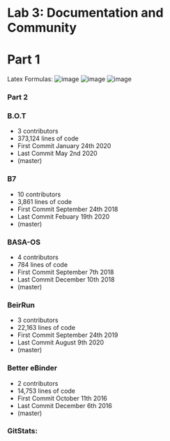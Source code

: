 # Lab 3: Documentation and Community

# Part 1

Latex Formulas:
![image](https://user-images.githubusercontent.com/86938356/151600037-232ce74a-3abf-47d6-8fbc-1baf6eade1e4.png)
![image](https://user-images.githubusercontent.com/86938356/151600539-5768a97e-a48d-4546-b1c2-6788bea1714b.png)
![image](https://user-images.githubusercontent.com/86938356/151603923-c2b55174-891c-4fb6-8a31-45d12beccd7b.png)


### Part 2
### B.O.T

- 3 contributors
- 373,124 lines of code
- First Commit January 24th 2020
- Last Commit May 2nd 2020
- (master)

### B7

- 10 contributors
- 3,861 lines of code
- First Commit September 24th 2018
- Last Commit Febuary 19th 2020
- (master)

### BASA-OS

- 4 contributors
- 784 lines of code
- First Commit September 7th 2018
- Last Commit December 10th 2018
- (master)

### BeirRun

- 3 contributors
- 22,163 lines of code
- First Commit September 24th 2019
- Last Commit August 9th 2020
- (master)

### Better eBinder

- 2 contributors
- 14,753 lines of code
- First Commit October 11th 2016
- Last Commit December 6th 2016
- (master)

### GitStats:

